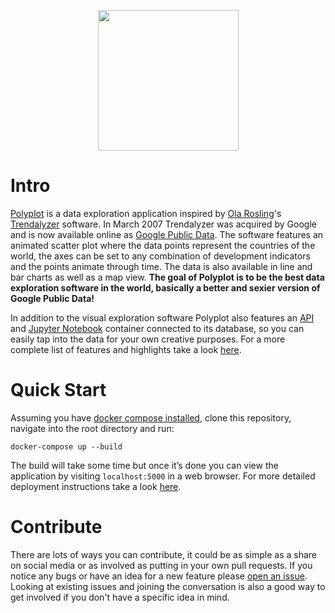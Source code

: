 <p align="center"><img width="225" height="225" src="https://github.com/jgphilpott/polyplot/blob/master/app/front/imgs/theme/logo.png"></p>

# Intro

[Polyplot](https://www.polyplot.app) is a data exploration application inspired by [Ola Rosling](https://github.com/olarosling)'s [Trendalyzer](https://en.wikipedia.org/wiki/Trendalyzer) software. In March 2007 Trendalyzer was acquired by Google and is now available online as [Google Public Data](https://www.google.com/publicdata). The software features an animated scatter plot where the data points represent the countries of the world, the axes can be set to any combination of development indicators and the points animate through time. The data is also available in line and bar charts as well as a map view. **The goal of Polyplot is to be the best data exploration software in the world, basically a better and sexier version of Google Public Data!**

In addition to the visual exploration software Polyplot also features an [API](https://github.com/jgphilpott/polyplot/blob/master/docs/api/README.md) and [Jupyter Notebook](https://github.com/jgphilpott/polyplot/blob/master/docs/notes/README.md) container connected to its database, so you can easily tap into the data for your own creative purposes. For a more complete list of features and highlights take a look [here](https://github.com/jgphilpott/polyplot/blob/master/docs/features/README.md).

# Quick Start

Assuming you have [docker compose installed](https://docs.docker.com/compose/install), clone this repository, navigate into the root directory and run:

```
docker-compose up --build
```

The build will take some time but once it’s done you can view the application by visiting `localhost:5000` in a web browser. For more detailed deployment instructions take a look [here](https://github.com/jgphilpott/polyplot/blob/master/docs/devops/deploy/README.md).

# Contribute

There are lots of ways you can contribute, it could be as simple as a share on social media or as involved as putting in your own pull requests. If you notice any bugs or have an idea for a new feature please [open an issue](https://github.com/jgphilpott/polyplot/issues). Looking at existing issues and joining the conversation is also a good way to get involved if you don't have a specific idea in mind.
